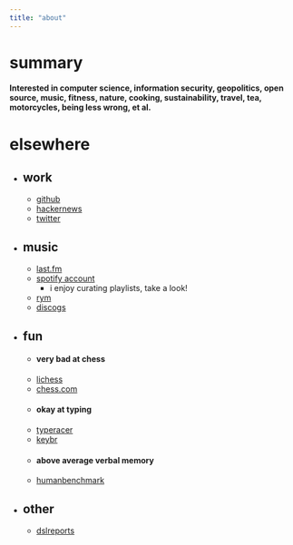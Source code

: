 ```yaml
---
title: "about" 
---
```

# summary




#### Interested in computer science, information security, geopolitics, open source, music, fitness, nature, cooking, sustainability, travel, tea, motorcycles, being less wrong, et al.




# elsewhere


 * ## work 
    * [github](https://github.com/7te "github") 
    * [hackernews](https://news.ycombinator.com/user?id=gjkhkldajghl "hackernews") 
    * [twitter](https://twitter.com/gamerwoadie "twitter") 

 * ## music
    * [last.fm](https://www.last.fm/user/jl- "last.fm") 
    * [spotify account](https://open.spotify.com/user/124951816 "spotify")
         - i enjoy curating playlists, take a look! 
    * [rym](https://rateyourmusic.com/~jljljl "rateyourmusic") 
    * [discogs](https://www.discogs.com/user/jl- "discogs")
 
 * ## fun 
    - #### very bad at chess
    * [lichess](https://lichess.org/@/iqdf "lichess") 
    * [chess.com](https://www.chess.com/member/xxioa "chess.com") 
    - #### okay at typing
    * [typeracer](https://data.typeracer.com/pit/profile?user=jml- "typeracer (yeah i need to play on this more...)")
    * [keybr](https://www.keybr.com/profile/a484jkf "keybr") 
    - #### above average verbal memory
    * [humanbenchmark](https://humanbenchmark.com/users/5dbc56aad333e000011ecfb1 "humanbenchmark") 

 * ## other
    * [dslreports](https://www.dslreports.com/profile/u/1972784 "dslreports")